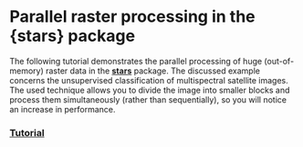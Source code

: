 # Parallel raster processing in the {stars} package 

The following tutorial demonstrates the parallel processing of huge (out-of-memory) raster
data in the [**stars**](https://github.com/r-spatial/stars) package. The discussed example
concerns the unsupervised classification of multispectral satellite images. The used technique
allows you to divide the image into smaller blocks and process them simultaneously (rather
than sequentially), so you will notice an increase in performance.

### [Tutorial](https://kadyb.github.io/stars-parallel/Tutorial.html)
